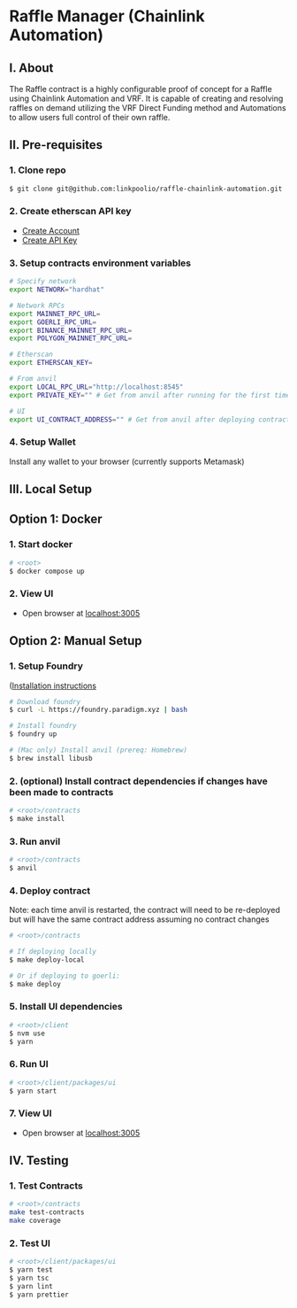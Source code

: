 # Raffle Manager (Chainlink Automation)

## I. About

The Raffle contract is a highly configurable proof of concept for a Raffle using Chainlink Automation and VRF. It is capable of creating and resolving raffles on demand utilizing the VRF Direct Funding method and Automations to allow users full control of their own raffle.

## II. Pre-requisites

### 1. Clone repo

```bash
$ git clone git@github.com:linkpoolio/raffle-chainlink-automation.git
```

### 2. Create etherscan API key

- [Create Account](https://docs.etherscan.io/getting-started/creating-an-account)
- [Create API Key](https://docs.etherscan.io/getting-started/viewing-api-usage-statistics)

### 3. Setup contracts environment variables

```bash
# Specify network
export NETWORK="hardhat"

# Network RPCs
export MAINNET_RPC_URL=
export GOERLI_RPC_URL=
export BINANCE_MAINNET_RPC_URL=
export POLYGON_MAINNET_RPC_URL=

# Etherscan
export ETHERSCAN_KEY=

# From anvil
export LOCAL_RPC_URL="http://localhost:8545"
export PRIVATE_KEY="" # Get from anvil after running for the first time, see below

# UI
export UI_CONTRACT_ADDRESS="" # Get from anvil after deploying contract
```

### 4. Setup Wallet

Install any wallet to your browser (currently supports Metamask)

## III. Local Setup

## Option 1: Docker

### 1. Start docker

```bash
# <root>
$ docker compose up
```

### 2. View UI

- Open browser at [localhost:3005](localhost:3005)

## Option 2: Manual Setup

### 1. Setup Foundry

([Installation instructions](https://book.getfoundry.sh/getting-started/installation)

```bash
# Download foundry
$ curl -L https://foundry.paradigm.xyz | bash

# Install foundry
$ foundry up

# (Mac only) Install anvil (prereq: Homebrew)
$ brew install libusb
  ```

### 2. (optional) Install contract dependencies if changes have been made to contracts

```bash
# <root>/contracts
$ make install
```

### 3. Run anvil
```bash
# <root>/contracts
$ anvil
```

### 4. Deploy contract

Note: each time anvil is restarted, the contract will need to be re-deployed but will have the same contract address assuming no contract changes

```bash
# <root>/contracts

# If deploying locally
$ make deploy-local

# Or if deploying to goerli:
$ make deploy 
```

### 5. Install UI dependencies

```bash
# <root>/client
$ nvm use
$ yarn
```

### 6. Run UI

```bash
# <root>/client/packages/ui
$ yarn start
```

### 7. View UI

- Open browser at [localhost:3005](localhost:3005)

## IV. Testing

### 1. Test Contracts

```bash
# <root>/contracts
make test-contracts
make coverage
```

### 2. Test UI

```bash
# <root>/client/packages/ui
$ yarn test
$ yarn tsc
$ yarn lint
$ yarn prettier
```
